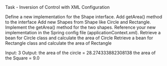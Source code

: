 Task - Inversion of Control with XML Configuration   
 
Define a new implementation for the Shape interface.
Add getArea() method to the interface
Add new Shapes from Shape like Circle and Rectangle.
Implement the getArea() method for the two shapes.
Reference your new implementation in the Spring config file (applicationContext.xml).
Retrieve a bean for Circle class and calculate the area of Circle 
Retrieve a bean for Rectangle class and calculate the area of Rectangle


Input:
3
Output:
the area of the circle = 28.274333882308138
the area of the Square = 9.0
